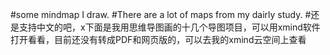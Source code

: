  #some mindmap I draw.
#There are a lot of maps from my dairly study.
#还是支持中文的吧，x下面是我用思维导图画的十几个导图项目，可以用xmind软件打开看看，目前还没有转成PDF和网页版的，可以去我的xmind云空间上查看
